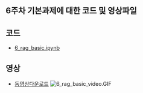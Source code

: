 6주차 기본과제에 대한 코드 및 영상파일 
----

## 코드
- [6_rag_basic.ipynb](6_rag_basic.ipynb)

## 영상
- [동영상다운로드](6_rag_basic_video.mov)
![6_rag_basic_video.GIF](6_rag_basic_video.GIF)
